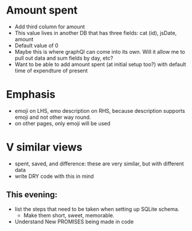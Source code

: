# Amount spent
- Add third column for amount
- This value lives in another DB that has three fields: cat (id), jsDate, amount
- Default value of 0
- Maybe this is where graphQl can come into its own. Will it allow me to pull out data and sum fields by day, etc?
- Want to be able to add amount spent (at initial setup too?) with default time of expendture of present

# Emphasis
- emoji on LHS, emo description on RHS, because description supports emoji and not other way round.
- on other pages, only emoji will be used

# V similar views
- spent, saved, and difference: these are very similar, but with different data
- write DRY code with this in mind

## This evening:
- list the steps that need to be taken when setting up SQLite schema.
  - Make them short, sweet, memorable.
- Understand New PROMISES being made in code
